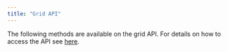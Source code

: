 ```yaml
---
title: "Grid API"
---
```


The following methods are available on the grid API. For details on how to access the API see [here](/grid-interface/#access-the-grid-api).

<api-documentation source='api.json' config='{"isApi": true}'></api-documentation>